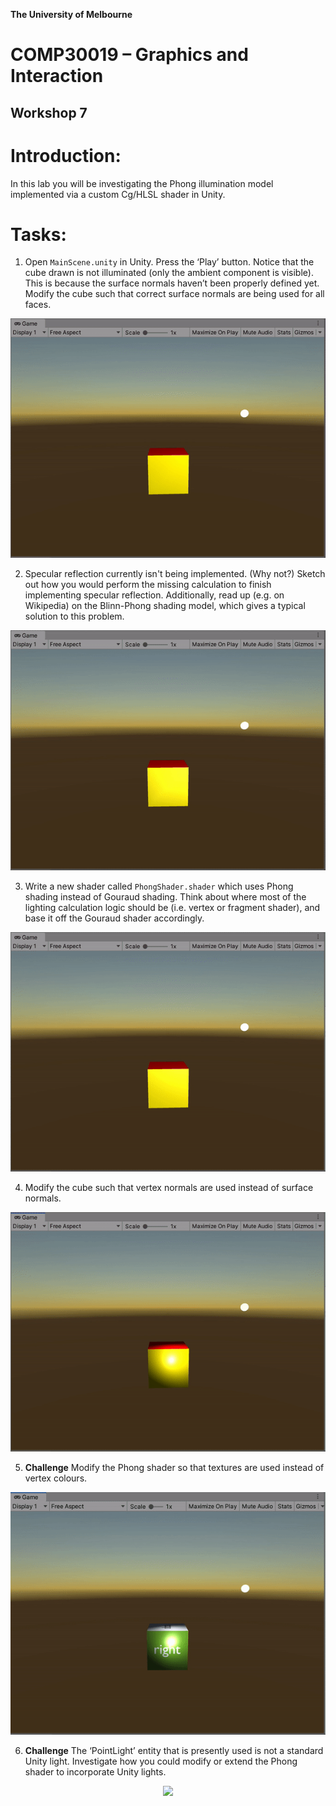 **The University of Melbourne**
# COMP30019 – Graphics and Interaction

## Workshop 7


# Introduction:

In this lab you will be investigating the Phong illumination model implemented via a custom Cg/HLSL shader in Unity.

# Tasks:

1. Open `MainScene.unity` in Unity. Press the ‘Play’ button. Notice that the cube drawn is not illuminated (only the ambient component is visible). This is because the surface normals haven’t been properly defined yet. Modify the cube such that correct surface normals are being used for all faces.

<p align="middle">
  <img src="Gifs/Q1.gif">
</p>

2. Specular reflection currently isn't being implemented. (Why not?) Sketch out how you would perform the missing calculation to finish implementing specular reflection. Additionally, read up (e.g. on Wikipedia) on the Blinn-Phong shading model, which gives a typical solution to this problem.

<p align="middle">
  <img src="Gifs/Q2.gif">
</p>

3. Write a new shader called `PhongShader.shader` which uses Phong shading instead of Gouraud shading. Think about where most of the lighting calculation logic should be (i.e. vertex or fragment shader), and base it off the Gouraud shader accordingly.

<p align="middle">
  <img src="Gifs/Q3.gif">
</p>

4. Modify the cube such that vertex normals are used instead of surface normals.

<p align="middle">
  <img src="Gifs/Q4.gif">
</p>

5. **Challenge** Modify the Phong shader so that textures are used instead of vertex colours.

<p align="middle">
  <img src="Gifs/Q5.gif">
</p>

6. **Challenge** The ‘PointLight’ entity that is presently used is not a standard Unity light.
Investigate how you could modify or extend the Phong shader to incorporate Unity lights.

<p align="middle">
  <img src="Gifs/Q6.gif">
</p>

